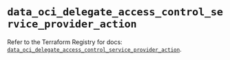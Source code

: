 # `data_oci_delegate_access_control_service_provider_action`

Refer to the Terraform Registry for docs: [`data_oci_delegate_access_control_service_provider_action`](https://registry.terraform.io/providers/oracle/oci/7.19.0/docs/data-sources/delegate_access_control_service_provider_action).
